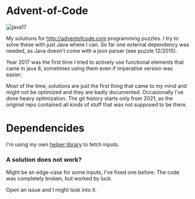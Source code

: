 # Advent-of-Code
![java17](https://img.shields.io/badge/java-17+-blue)

My solutions for http://adventofcode.com programming puzzles. I try to solve these with just Java where I can. So far one external dependency was needed, as Java doesn't come with a json parser (see puzzle 12/2015).

Year 2017 was the first time I tried to actively use functional elements that came in java 8, sometimes using them even if imperative version was easier.

Most of the time, solutions are just the first thing that came to my mind and might not be optimized and they are badly documented. Occasionally I've done heavy optimization. The git history starts only from 2021, as the original repo contained all kinds of stuff that was not supposed to be there.


# Dependencides

I'm using my own [helper library](https://github.com/vilhok/aoc-lib) to fetch inputs.


### A solution does not work?
Might be an edge-case for some inputs, I've fixed one before. The code was completely broken, but worked by luck. 

 Open an issue and I might look into it.
